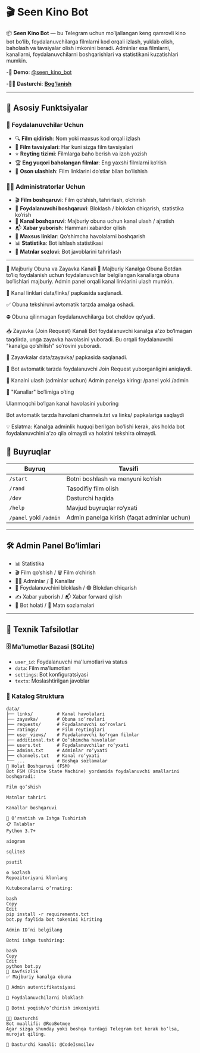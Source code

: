 # 🎬 Seen Kino Bot

📦 **Seen Kino Bot** — bu Telegram uchun mo‘ljallangan keng qamrovli kino bot bo‘lib, foydalanuvchilarga filmlarni kod orqali izlash, yuklab olish, baholash va tavsiyalar olish imkonini beradi. Adminlar esa filmlarni, kanallarni, foydalanuvchilarni boshqarishlari va statistikani kuzatishlari mumkin.

-🔗 **Demo**: [@seen_kino_bot](https://t.me/seen_kino_bot)

-👨‍💻 **Dasturchi**: [**Bog'lanish**](https://t.me/roobotmee)

---

## 🚀 Asosiy Funktsiyalar

### 👤 Foydalanuvchilar Uchun

- 🔍 **Film qidirish**: Nom yoki maxsus kod orqali izlash
- 🎯 **Film tavsiyalari**: Har kuni sizga film tavsiyalari
- ⭐ **Reyting tizimi**: Filmlarga baho berish va izoh yozish
- 🏆 **Eng yuqori baholangan filmlar**: Eng yaxshi filmlarni ko‘rish
- 🔗 **Oson ulashish**: Film linklarini do‘stlar bilan bo‘lishish

### 👨‍💼 Administratorlar Uchun

- 🎬 **Film boshqaruvi**: Film qo‘shish, tahrirlash, o‘chirish
- 🚫 **Foydalanuvchi boshqaruvi**: Bloklash / blokdan chiqarish, statistika ko‘rish
- 📢 **Kanal boshqaruvi**: Majburiy obuna uchun kanal ulash / ajratish
- 📬 **Xabar yuborish**: Hammani xabardor qilish
- 🔗 **Maxsus linklar**: Qo‘shimcha havolalarni boshqarish
- 📊 **Statistika**: Bot ishlash statistikasi
- 📝 **Matnlar sozlovi**: Bot javoblarini tahrirlash

---


📌 Majburiy Obuna va Zayavka Kanali
📣 Majburiy Kanalga Obuna
Botdan to‘liq foydalanish uchun foydalanuvchilar belgilangan kanallarga obuna bo‘lishlari majburiy. Admin panel orqali kanal linklarini ulash mumkin.

🔗 Kanal linklari data/links/ papkasida saqlanadi.

✅ Obuna tekshiruvi avtomatik tarzda amalga oshadi.

⛔ Obuna qilinmagan foydalanuvchilarga bot cheklov qo‘yadi.

📥 Zayavka (Join Request) Kanali
Bot foydalanuvchi kanalga a'zo bo‘lmagan taqdirda, unga zayavka havolasini yuboradi. Bu orqali foydalanuvchi "kanalga qo‘shilish" so‘rovini yuboradi.

📁 Zayavkalar data/zayavka/ papkasida saqlanadi.

🤖 Bot avtomatik tarzda foydalanuvchi Join Request yuborganligini aniqlaydi.

🔗 Kanalni ulash (adminlar uchun)
Admin panelga kiring: /panel yoki /admin

💬 "Kanallar" bo‘limiga o‘ting

Ulanmoqchi bo‘lgan kanal havolasini yuboring

Bot avtomatik tarzda havolani channels.txt va links/ papkalariga saqlaydi

💡 Eslatma: Kanalga adminlik huquqi berilgan bo‘lishi kerak, aks holda bot foydalanuvchini a’zo qila olmaydi va holatini tekshira olmaydi.


## 💬 Buyruqlar

| Buyruq | Tavsifi |
|--------|---------|
| `/start` | Botni boshlash va menyuni ko‘rish |
| `/rand` | Tasodifiy film olish |
| `/dev` | Dasturchi haqida |
| `/help` | Mavjud buyruqlar ro‘yxati |
| `/panel` yoki `/admin` | Admin panelga kirish (faqat adminlar uchun) |

---

## 🛠 Admin Panel Bo‘limlari

- 📊 Statistika
- 🎬 Film qo‘shish / 🗑️ Film o‘chirish
- 👨‍💼 Adminlar / 💬 Kanallar
- 🔴 Foydalanuvchini bloklash / 🟢 Blokdan chiqarish
- ✍️ Xabar yuborish / 📬 Xabar forward qilish
- 🤖 Bot holati / 📝 Matn sozlamalari

---

## 🧩 Texnik Tafsilotlar

### 🗄 Ma'lumotlar Bazasi (SQLite)

- `user_id`: Foydalanuvchi ma'lumotlari va status
- `data`: Film ma'lumotlari
- `settings`: Bot konfiguratsiyasi
- `texts`: Moslashtirilgan javoblar

### 📁 Katalog Struktura

```plaintext
data/
├── links/         # Kanal havolalari
├── zayavka/       # Obuna so‘rovlari
├── requests/      # Foydalanuvchi so‘rovlari
├── ratings/       # Film reytinglari
├── user_views/    # Foydalanuvchi ko‘rgan filmlar
├── additional.txt # Qo‘shimcha havolalar
├── users.txt      # Foydalanuvchilar ro‘yxati
├── admins.txt     # Adminlar ro‘yxati
├── channels.txt   # Kanal ro‘yxati
└── ...            # Boshqa sozlamalar
🔄 Holat Boshqaruvi (FSM)
Bot FSM (Finite State Machine) yordamida foydalanuvchi amallarini boshqaradi:

Film qo‘shish

Matnlar tahriri

Kanallar boshqaruvi

🧰 O‘rnatish va Ishga Tushirish
📋 Talablar
Python 3.7+

aiogram

sqlite3

psutil

⚙️ Sozlash
Repozitoriyani klonlang

Kutubxonalarni o‘rnating:

bash
Copy
Edit
pip install -r requirements.txt
bot.py faylida bot tokenini kiriting

Admin ID’ni belgilang

Botni ishga tushiring:

bash
Copy
Edit
python bot.py
🔐 Xavfsizlik
✅ Majburiy kanalga obuna

🔑 Admin autentifikatsiyasi

🚫 Foydalanuvchilarni bloklash

📴 Botni yoqish/o‘chirish imkoniyati

👨‍💻 Dasturchi
Bot muallifi: @RooBotmee
Agar sizga shunday yoki boshqa turdagi Telegram bot kerak bo‘lsa, murojat qiling.

📢 Dasturchi kanali: @CodeIsmoilov
